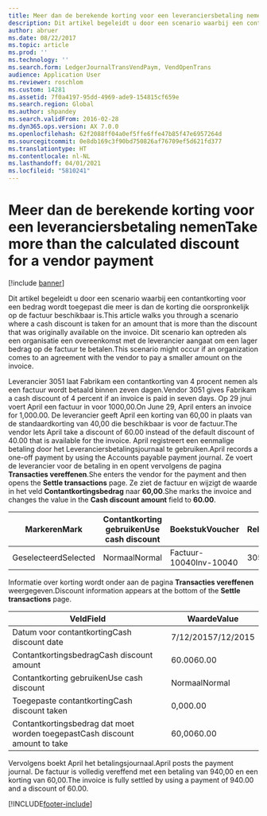 ```yaml
---
title: Meer dan de berekende korting voor een leveranciersbetaling nemen
description: Dit artikel begeleidt u door een scenario waarbij een contantkorting voor een bedrag wordt toegepast die meer is dan de korting die oorspronkelijk op de factuur beschikbaar is. Dit scenario kan optreden als een organisatie een overeenkomst met de leverancier aangaat om een lager bedrag op de factuur te betalen.
author: abruer
ms.date: 08/22/2017
ms.topic: article
ms.prod: ''
ms.technology: ''
ms.search.form: LedgerJournalTransVendPaym, VendOpenTrans
audience: Application User
ms.reviewer: roschlom
ms.custom: 14281
ms.assetid: 7f0a4197-95dd-4969-ade9-154815cf659e
ms.search.region: Global
ms.author: shpandey
ms.search.validFrom: 2016-02-28
ms.dyn365.ops.version: AX 7.0.0
ms.openlocfilehash: 62f2088ff04a0ef5ffe6ffe47b85f47e6957264d
ms.sourcegitcommit: 0e8db169c3f90bd750826af76709ef5d621fd377
ms.translationtype: HT
ms.contentlocale: nl-NL
ms.lasthandoff: 04/01/2021
ms.locfileid: "5810241"
---
```

# <a name="take-more-than-the-calculated-discount-for-a-vendor-payment"></a><span data-ttu-id="741bb-104">Meer dan de berekende korting voor een leveranciersbetaling nemen</span><span class="sxs-lookup"><span data-stu-id="741bb-104">Take more than the calculated discount for a vendor payment</span></span>

[!include [banner](../includes/banner.md)]

<span data-ttu-id="741bb-105">Dit artikel begeleidt u door een scenario waarbij een contantkorting voor een bedrag wordt toegepast die meer is dan de korting die oorspronkelijk op de factuur beschikbaar is.</span><span class="sxs-lookup"><span data-stu-id="741bb-105">This article walks you through a scenario where a cash discount is taken for an amount that is more than the discount that was originally available on the invoice.</span></span> <span data-ttu-id="741bb-106">Dit scenario kan optreden als een organisatie een overeenkomst met de leverancier aangaat om een lager bedrag op de factuur te betalen.</span><span class="sxs-lookup"><span data-stu-id="741bb-106">This scenario might occur if an organization comes to an agreement with the vendor to pay a smaller amount on the invoice.</span></span> 

<span data-ttu-id="741bb-107">Leverancier 3051 laat Fabrikam een contantkorting van 4 procent nemen als een factuur wordt betaald binnen zeven dagen.</span><span class="sxs-lookup"><span data-stu-id="741bb-107">Vendor 3051 gives Fabrikam a cash discount of 4 percent if an invoice is paid in seven days.</span></span> <span data-ttu-id="741bb-108">Op 29 jnui voert April een factuur in voor 1000,00.</span><span class="sxs-lookup"><span data-stu-id="741bb-108">On June 29, April enters an invoice for 1,000.00.</span></span> <span data-ttu-id="741bb-109">De leverancier geeft April een korting van 60,00 in plaats van de standaardkorting van 40,00 die beschikbaar is voor de factuur.</span><span class="sxs-lookup"><span data-stu-id="741bb-109">The vendor lets April take a discount of 60.00 instead of the default discount of 40.00 that is available for the invoice.</span></span> <span data-ttu-id="741bb-110">April registreert een eenmalige betaling door het Leveranciersbetalingsjournaal te gebruiken.</span><span class="sxs-lookup"><span data-stu-id="741bb-110">April records a one-off payment by using the Accounts payable payment journal.</span></span> <span data-ttu-id="741bb-111">Ze voert de leverancier voor de betaling in en opent vervolgens de pagina **Transacties vereffenen**.</span><span class="sxs-lookup"><span data-stu-id="741bb-111">She enters the vendor for the payment and then opens the **Settle transactions** page.</span></span> <span data-ttu-id="741bb-112">Ze ziet de factuur en wijzigt de waarde in het veld **Contantkortingsbedrag** naar **60,00**.</span><span class="sxs-lookup"><span data-stu-id="741bb-112">She marks the invoice and changes the value in the **Cash discount amount** field to **60.00**.</span></span>

| <span data-ttu-id="741bb-113">Markeren</span><span class="sxs-lookup"><span data-stu-id="741bb-113">Mark</span></span>     | <span data-ttu-id="741bb-114">Contantkorting gebruiken</span><span class="sxs-lookup"><span data-stu-id="741bb-114">Use cash discount</span></span> | <span data-ttu-id="741bb-115">Boekstuk</span><span class="sxs-lookup"><span data-stu-id="741bb-115">Voucher</span></span>   | <span data-ttu-id="741bb-116">Rekening</span><span class="sxs-lookup"><span data-stu-id="741bb-116">Account</span></span> | <span data-ttu-id="741bb-117">Datum</span><span class="sxs-lookup"><span data-stu-id="741bb-117">Date</span></span>      | <span data-ttu-id="741bb-118">Vervaldatum</span><span class="sxs-lookup"><span data-stu-id="741bb-118">Due date</span></span>  | <span data-ttu-id="741bb-119">Factuur</span><span class="sxs-lookup"><span data-stu-id="741bb-119">Invoice</span></span> | <span data-ttu-id="741bb-120">Bedrag in transactievaluta</span><span class="sxs-lookup"><span data-stu-id="741bb-120">Amount in transaction currency</span></span> | <span data-ttu-id="741bb-121">Valuta</span><span class="sxs-lookup"><span data-stu-id="741bb-121">Currency</span></span> | <span data-ttu-id="741bb-122">Bedrag om te vereffenen</span><span class="sxs-lookup"><span data-stu-id="741bb-122">Amount to settle</span></span> |
|----------|-------------------|-----------|---------|-----------|-----------|---------|--------------------------------|----------|------------------|
| <span data-ttu-id="741bb-123">Geselecteerd</span><span class="sxs-lookup"><span data-stu-id="741bb-123">Selected</span></span> | <span data-ttu-id="741bb-124">Normaal</span><span class="sxs-lookup"><span data-stu-id="741bb-124">Normal</span></span>            | <span data-ttu-id="741bb-125">Factuur-10040</span><span class="sxs-lookup"><span data-stu-id="741bb-125">Inv-10040</span></span> | <span data-ttu-id="741bb-126">3051</span><span class="sxs-lookup"><span data-stu-id="741bb-126">3051</span></span>    | <span data-ttu-id="741bb-127">6/29/2015</span><span class="sxs-lookup"><span data-stu-id="741bb-127">6/29/2015</span></span> | <span data-ttu-id="741bb-128">7/29/2015</span><span class="sxs-lookup"><span data-stu-id="741bb-128">7/29/2015</span></span> | <span data-ttu-id="741bb-129">10040</span><span class="sxs-lookup"><span data-stu-id="741bb-129">10040</span></span>   | <span data-ttu-id="741bb-130">1.000,00</span><span class="sxs-lookup"><span data-stu-id="741bb-130">1,000.00</span></span>                       | <span data-ttu-id="741bb-131">USD</span><span class="sxs-lookup"><span data-stu-id="741bb-131">USD</span></span>      | <span data-ttu-id="741bb-132">940,00</span><span class="sxs-lookup"><span data-stu-id="741bb-132">940.00</span></span>           |

<span data-ttu-id="741bb-133">Informatie over korting wordt onder aan de pagina **Transacties vereffenen** weergegeven.</span><span class="sxs-lookup"><span data-stu-id="741bb-133">Discount information appears at the bottom of the **Settle transactions** page.</span></span>

| <span data-ttu-id="741bb-134">Veld</span><span class="sxs-lookup"><span data-stu-id="741bb-134">Field</span></span>                        | <span data-ttu-id="741bb-135">Waarde</span><span class="sxs-lookup"><span data-stu-id="741bb-135">Value</span></span>     |
|------------------------------|-----------|
| <span data-ttu-id="741bb-136">Datum voor contantkorting</span><span class="sxs-lookup"><span data-stu-id="741bb-136">Cash discount date</span></span>           | <span data-ttu-id="741bb-137">7/12/2015</span><span class="sxs-lookup"><span data-stu-id="741bb-137">7/12/2015</span></span> |
| <span data-ttu-id="741bb-138">Contantkortingsbedrag</span><span class="sxs-lookup"><span data-stu-id="741bb-138">Cash discount amount</span></span>         | <span data-ttu-id="741bb-139">60.00</span><span class="sxs-lookup"><span data-stu-id="741bb-139">60.00</span></span>     |
| <span data-ttu-id="741bb-140">Contantkorting gebruiken</span><span class="sxs-lookup"><span data-stu-id="741bb-140">Use cash discount</span></span>            | <span data-ttu-id="741bb-141">Normaal</span><span class="sxs-lookup"><span data-stu-id="741bb-141">Normal</span></span>    |
| <span data-ttu-id="741bb-142">Toegepaste contantkorting</span><span class="sxs-lookup"><span data-stu-id="741bb-142">Cash discount taken</span></span>          | <span data-ttu-id="741bb-143">0,00</span><span class="sxs-lookup"><span data-stu-id="741bb-143">0.00</span></span>      |
| <span data-ttu-id="741bb-144">Contantkortingsbedrag dat moet worden toegepast</span><span class="sxs-lookup"><span data-stu-id="741bb-144">Cash discount amount to take</span></span> | <span data-ttu-id="741bb-145">60,00</span><span class="sxs-lookup"><span data-stu-id="741bb-145">60.00</span></span>     |

<span data-ttu-id="741bb-146">Vervolgens boekt April het betalingsjournaal.</span><span class="sxs-lookup"><span data-stu-id="741bb-146">April posts the payment journal.</span></span> <span data-ttu-id="741bb-147">De factuur is volledig vereffend met een betaling van 940,00 en een korting van 60,00.</span><span class="sxs-lookup"><span data-stu-id="741bb-147">The invoice is fully settled by using a payment of 940.00 and a discount of 60.00.</span></span>





[!INCLUDE[footer-include](../../includes/footer-banner.md)]